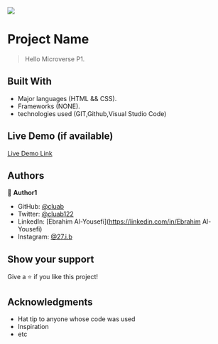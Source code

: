 ![](https://img.shields.io/badge/Microverse-blueviolet)

# Project Name

>Hello Microverse P1.


## Built With

- Major languages (HTML && CSS).
- Frameworks (NONE).
- technologies used (GIT,Github,Visual Studio Code)


## Live Demo (if available)

[Live Demo Link](https://livedemo.com)




## Authors

👤 **Author1**

- GitHub: [@cluab](https://github.com/Cluab)
- Twitter: [@cluab122](https://twitter.com/cluab122)
- LinkedIn: [Ebrahim Al-Yousefi](https://linkedin.com/in/Ebrahim Al-Yousefi)
- Instagram: [@27.i.b](https://www.instagram.com/27.i.b/)


## Show your support

Give a ⭐️ if you like this project!

## Acknowledgments

- Hat tip to anyone whose code was used
- Inspiration
- etc


